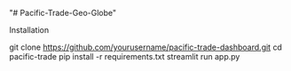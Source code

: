 "# Pacific-Trade-Geo-Globe" 

Installation

git clone https://github.com/yourusername/pacific-trade-dashboard.git
cd pacific-trade
pip install -r requirements.txt
streamlit run app.py
